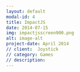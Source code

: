 ```yaml
---
layout: default
modal-id: 4
title: ImpactJS
date: 2014-07-15
img: impactjsscreen900.png
alt: image-alt
project-date: April 2014
// client:  Joystick
// category: Games
// description:
---
```

